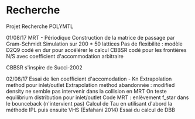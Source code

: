 # Recherche
Projet Recherche POLYMTL

01/08/17
MRT - Périodique
Construction de la matrice de passage par Gram-Schmidt
Simulation sur 200 * 50 lattices
Pas de flexibilité : modèle D2Q9 codé en dur pour accélérer le calcul
CBBSR codé pour les frontières N/S avec coefficient d'accommodation arbitraire

CBBSR s'inspire de Succi-2002


02/08/17
Essai de lien coefficient d'accomodation - Kn
Extrapolation method pour inlet/outlet
Extrapolation method abandonnée : modified density ne semble pas intervenir dans la collision en MRT
On teste equilibrium distribution pour inlet/outlet
Code MRT : enlèvement f_star dans le bounceback (n'intervient pas)
Calcul de Tau en utilisant d'abord la méthode IPL puis ensuite VHS (Esfahani 2014)
Essai du calcul de DBB
